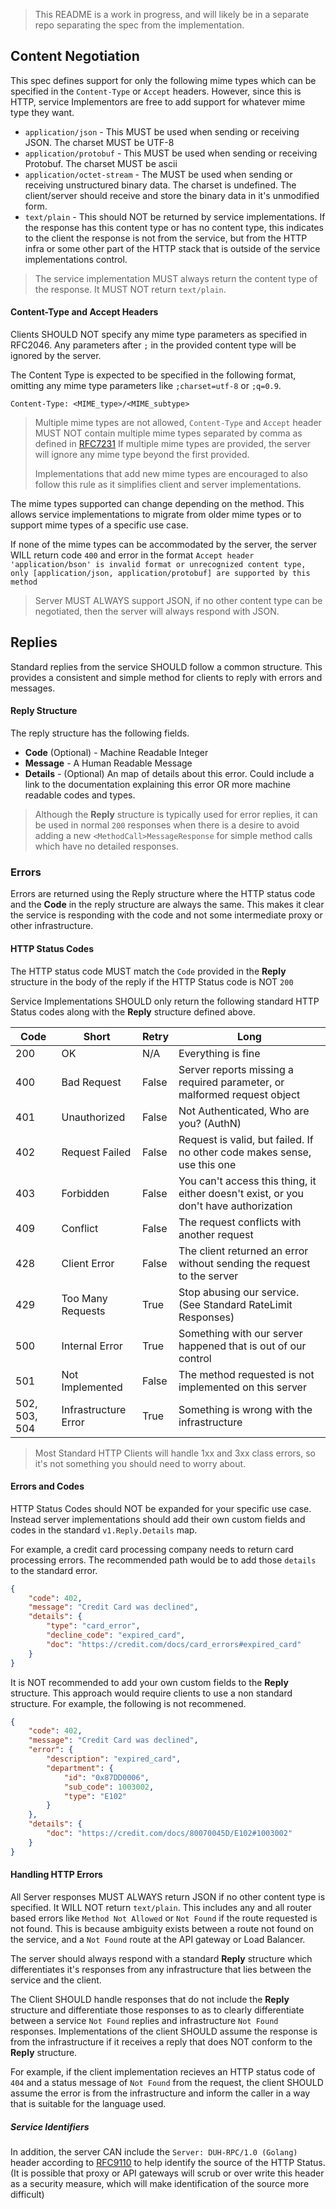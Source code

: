 > This README is a work in progress, and will likely be in a separate repo separating the spec from the implementation.

## Content Negotiation
This spec defines support for only the following mime types which can be specified in the `Content-Type` or `Accept` headers. However, since this is HTTP, service Implementors are free to add support for whatever mime type they want.

* `application/json` - This MUST be used when sending or receiving JSON. The charset MUST be UTF-8
* `application/protobuf` - This MUST be used when sending or receiving Protobuf. The charset MUST be ascii
* `application/octet-stream` - The MUST be used when sending or receiving unstructured binary data. The charset is undefined. The client/server should receive and store the binary data in it's unmodified form.
* `text/plain` - This should NOT be returned by service implementations. If the response has this content type or has no content type, this indicates to the client the response is not from the service, but from the HTTP infra or some other part of the HTTP stack that is outside of the service implementations control.

> The service implementation MUST always return the content type of the response. It MUST NOT return `text/plain`.

#### Content-Type and Accept Headers
Clients SHOULD NOT specify any mime type parameters as specified in RFC2046.  Any parameters after `;` in the provided content type will be ignored by the server.

The Content Type is expected to be specified in the following format, omitting any mime type parameters like `;charset=utf-8` or `;q=0.9`.
```
Content-Type: <MIME_type>/<MIME_subtype>
```


> Multiple mime types are not allowed, `Content-Type` and `Accept` header MUST NOT contain multiple mime types separated by comma as defined in [RFC7231](https://www.rfc-editor.org/rfc/rfc7231#section-5.3.2) If multiple mime types are provided, the server will ignore any mime type beyond the first provided.
>
> Implementations that add new mime types are encouraged to also follow this rule as it simplifies client and server implementations.

The mime types supported can change depending on the method. This allows service implementations to migrate from older mime types or to support mime types of a specific use case.

If none of the mime types can be accommodated by the server, the server WILL return code `400` and error in the format `Accept header 'application/bson' is invalid format or unrecognized content type, only [application/json, application/protobuf] are supported by this method`

> 
> Server MUST ALWAYS support JSON, if no other content type can be negotiated, then the server will always respond with JSON.

## Replies
Standard replies from the service SHOULD follow a common structure. This provides a consistent and simple method for clients to reply with errors and messages.
#### Reply Structure
The reply structure has the following fields.
* **Code** (Optional)  - Machine Readable Integer
* **Message** - A Human Readable Message
* **Details** - (Optional) An map of details about this error. Could include a link to the documentation explaining this error OR more machine readable codes and types.

> 
> Although the **Reply** structure is typically used for error replies, it can be used in normal `200` responses when there is a desire to avoid adding a new `<MethodCall>MessageResponse`  for simple method calls which have no detailed responses.
### Errors
Errors are returned using the Reply structure where the HTTP status code and the **Code** in the reply structure are always the same. This makes it clear the service is responding with the code and not some intermediate proxy or other infrastructure.
#### HTTP Status Codes
The HTTP status code MUST match the `Code` provided in the **Reply**  structure in the body of the reply if the HTTP Status code is NOT `200`

Service Implementations SHOULD only return the following standard HTTP Status codes along with the **Reply** structure defined above.

| Code          | Short                | Retry | Long                                                                                  |
| ------------- | -------------------- | ----- | ------------------------------------------------------------------------------------- |
| 200           | OK                   | N/A   | Everything is fine                                                                    |
| 400           | Bad Request          | False | Server reports missing a required parameter, or malformed request object              |
| 401           | Unauthorized         | False | Not Authenticated, Who are you?  (AuthN)                                              |
| 402           | Request Failed       | False | Request is valid, but failed. If no other code makes sense, use this one              |
| 403           | Forbidden            | False | You can't access this thing, it either doesn't exist, or you don't have authorization |
| 409           | Conflict             | False | The request conflicts with another request                                            |
| 428           | Client Error         | False | The client returned an error without sending the request to the server                |
| 429           | Too Many Requests    | True  | Stop abusing our service. (See Standard RateLimit Responses)                          |
| 500           | Internal Error       | True  | Something with our server happened that is out of our control                         |
| 501           | Not Implemented      | False | The method requested is not implemented on this server                                |
| 502, 503, 504 | Infrastructure Error | True  | Something is wrong with the infrastructure                                            |

>  Most Standard HTTP Clients will handle 1xx and 3xx class errors, so it's not something you should need to worry about.

#### Errors and Codes
HTTP Status Codes should NOT be expanded for your specific use case. Instead server implementations should add their own custom fields and codes in the standard `v1.Reply.Details` map.

For example, a credit card processing company needs to return card processing errors. The recommended path would be to add those `details` to the standard error.
```json
{
	"code": 402,
	"message": "Credit Card was declined",
	"details": {
		"type": "card_error",
		"decline_code": "expired_card",
		"doc": "https://credit.com/docs/card_errors#expired_card"
	}
}
```
It is NOT recommended to add your own custom fields to the **Reply** structure. This approach would require clients to use a non standard structure. For example, the following is not recommened.
```json
{
	"code": 402,
	"message": "Credit Card was declined",
	"error": {
		"description": "expired_card",
		"department": {
			"id": "0x87DD0006",
			"sub_code": 1003002,
			"type": "E102"
		}
	},
	"details": {
		"doc": "https://credit.com/docs/80070045D/E102#1003002"
	}
}
```
#### Handling HTTP Errors
All Server responses MUST ALWAYS return JSON if no other content type is specified. It WILL NOT return `text/plain`. This includes any and all router based errors like `Method Not Allowed` or `Not Found` if the route requested is not found. This is because ambiguity exists between a route not found on the service, and a `Not Found` route at the API gateway or Load Balancer.

The server should always respond with a standard **Reply** structure which differentiates it's responses from any infrastructure that lies between the service and the client.

The Client SHOULD handle responses that do not include the **Reply** structure and differentiate those responses to as to clearly differentiate between a service `Not Found` replies and infrastructure `Not Found` responses. Implementations of the client SHOULD assume the response is from the infrastructure if it receives a reply that does NOT conform to the **Reply** structure.

For example, if the client implementation recieves an HTTP status code of `404` and a status message of `Not Found` from the request, the client SHOULD assume the error is from the infrastructure and inform the caller in a way that is suitable for the language used.
##### Service Identifiers
In addition, the server CAN include the `Server: DUH-RPC/1.0 (Golang)` header according to [RFC9110](https://www.rfc-editor.org/rfc/rfc9110#field.server) to help identify the source of the HTTP Status. (It is possible that proxy or API gateways will scrub or over write this header as a security measure, which will make identification of the source more difficult) 
